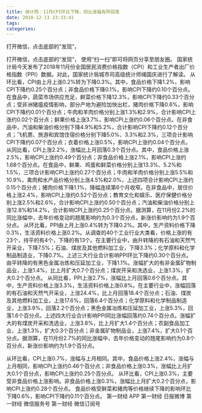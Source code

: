 ```yaml
---
title: 统计局：11月CPI环比下降，同比涨幅有所回落
date: 2018-12-11 23:33:41
tags: 
categories: 
---
```

打开微信，点击底部的“发现”，
<!-- more -->
打开微信，点击底部的“发现”，
使用“扫一扫”即可将网页分享至朋友圈。
国家统计局今天发布了2018年11月份全国居民消费价格指数（CPI）和工业生产者出厂价格指数（PPI）数据。对此，国家统计局城市司高级统计师绳国庆进行了解读。
从环比看，CPI由上月上涨0.2%转为下降0.3%。其中，食品价格下降1.2%，影响CPI下降约0.25个百分点；非食品价格下降0.1%，影响CPI下降约0.10个百分点。在食品中，蔬菜市场供应充足，鲜菜价格下降12.3%，影响CPI下降约0.33个百分点；受非洲猪瘟疫情影响，部分产地为避险加快出栏，猪肉价格下降0.6%，影响CPI下降约0.01个百分点；牛肉和羊肉价格分别上涨1.3%和2.9%，合计影响CPI上涨约0.02个百分点；鲜果价格上涨3.7%，影响CPI上涨约0.06个百分点。在非食品中，汽油和柴油价格分别下降4.9%和5.2%，合计影响CPI下降约0.12个百分点；飞机票、旅游和宾馆住宿价格分别下降5.0%、3.3%和2.3%，三项合计影响CPI下降约0.07个百分点；衣着价格上涨0.5%，影响CPI上涨约0.04个百分点。
从同比看，CPI上涨2.2%，涨幅比上月回落0.3个百分点。其中，食品价格上涨2.5%，影响CPI上涨约0.49个百分点；非食品价格上涨2.1%，影响CPI上涨约1.68个百分点。在食品中，鲜果、鸡蛋和鲜菜价格分别上涨13.3%、5.2%和1.5%，三项合计影响CPI上涨约0.27个百分点；牛肉和羊肉价格分别上涨5.5%和10.9%，禽肉和水产品价格分别上涨4.5%和2.0%，上述四项合计影响CPI上涨约0.15个百分点；猪肉价格下降1.1%，降幅连续第6个月收窄。在非食品中，居住价格上涨2.4%，影响CPI上涨约0.52个百分点；教育文化和娱乐、医疗保健价格分别上涨2.5%和2.6%，合计影响CPI上涨约0.50个百分点；汽油和柴油价格分别上涨12.8%和14.2%，合计影响CPI上涨约0.25个百分点。据测算，在11月份2.2%的同比涨幅中，去年价格变动的翘尾影响约为0.3个百分点，新涨价影响约为1.9个百分点。
从环比看，PPI由上月上涨0.4%转为下降0.2%。其中，生产资料价格下降0.3%，生活资料价格上涨0.2%。从调查的40个工业行业大类看，价格上涨的有23个，持平的有4个，下降的有13个。在主要行业中，由升转降的有石油和天然气开采业，下降7.5%；石油、煤炭及其他燃料加工业，下降3.3%；化学原料和化学制品制造业，下降0.7%。上述三大行业合计影响PPI环比下降约0.30个百分点。由平转降的有黑色金属冶炼和压延加工业，下降1.1%。涨幅扩大的有非金属矿物制品业，上涨1.4%，比上月扩大0.7个百分点；煤炭开采和洗选业，上涨1.3%，扩大0.2个百分点。
从同比看，PPI上涨2.7%，涨幅比上月回落0.6个百分点。其中，生产资料价格上涨3.3%，生活资料价格上涨0.8%。在主要行业中，涨幅回落的有石油和天然气开采业，上涨24.4%，比上月回落18.4个百分点；石油、煤炭及其他燃料加工业，上涨17.6%，回落6.4个百分点；化学原料和化学制品制造业，上涨3.9%，回落2.2个百分点；黑色金属冶炼和压延加工业，上涨5.3%，回落1.6个百分点。上述四大行业合计影响PPI同比涨幅回落约0.74个百分点。涨幅扩大的有煤炭开采和洗选业，上涨3.8%，比上月扩大1.4个百分点；农副食品加工业，上涨1.3%，扩大0.3个百分点；非金属矿物制品业，上涨7.4%，扩大0.1个百分点。据测算，在11月份2.7%的同比涨幅中，去年价格变动的翘尾影响约为0.8个百分点，新涨价影响约为1.9个百分点。
 
 
从环比看，CPI上涨0.7%，涨幅与上月相同。其中，食品价格上涨2.4%，涨幅与上月相同，影响CPI上涨约0.46个百分点；非食品价格上涨0.3%，涨幅比上月扩大0.1个百分点，影响CPI上涨约0.25个百分点。
从环比看，CPI上涨0.3%，主要受非食品价格上涨影响。非食品价格上涨0.3%，涨幅比上月扩大0.2个百分点，影响CPI上涨约0.28个百分点。
食品价格受鲜菜和猪肉等价格继续下降的影响环比下降0.6%，影响CPI下降约0.11个百分点。
第一财经
APP
第一财经
日报微博
第一财经
微信服务号
第一财经
微信订阅号
